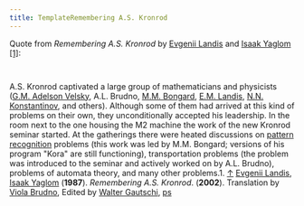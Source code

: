 ```yaml
---
title: TemplateRemembering A.S. Kronrod
---
```

Quote from *Remembering A.S. Kronrod* by [Evgenii Landis](Mathematician#Landis "Mathematician") and [Isaak Yaglom](Mathematician#Yaglom "Mathematician") <a id="cite-note-1" href="#cite-ref-1">[1]</a>:




```C++Only in 1955 did a real opportunity arise for [A.S. Kronrod](Alexander_Kronrod "Alexander Kronrod") to work with an electronic computer. It was the [M­2 computer](M-2 "M-2") constructed by [I.S. Bruk](http://www.computer-museum.ru/english/galglory_en/Bruk.htm), [M.A. Kartsev](http://www.computer-museum.ru/english/galglory_en/kartsev.htm), and [N.Ya. Matyukhin](http://www.computer-museum.ru/english/galglory_en/Matyukhin.htm) in the laboratory of the Institute of Energy named after [Krzhizhanovsky](https://en.wikipedia.org/wiki/Gleb_Krzhizhanovsky) and directed by I.S. Bruk. This laboratory later became the to Institute for Electronic Control Machines. The mathematics/machine interface was developed by [A.L. Brudno](Alexander_Brudno "Alexander Brudno"), a great personal and like­minded friend of A.S. Kronrod.

```


```C++When he started with enthusiasm to program the M­2 machine, A.S. Kronrod quickly came to the conclusion that computing is not the main application of computers. The main goal is to teach the computer to think, i.e., what is now called "[artificial intelligence](Artificial_Intelligence "Artificial Intelligence")" and in those days "heuristic programming".

```

 A.S. Kronrod captivated a large group of mathematicians and physicists ([G.M. Adelson ­Velsky](Georgy_Adelson-Velsky "Georgy Adelson-Velsky"), A.L. Brudno, [M.M. Bongard](https://en.wikipedia.org/wiki/Bongard_problem), [E.M. Landis](Mathematician#Landis "Mathematician"), [N.N. Konstantinov](https://en.wikipedia.org/wiki/Nikolay_Konstantinov), and others). Although some of them had arrived at this kind of problems on their own, they unconditionally accepted his leadership. In the room next to the one housing the M­2 machine the work of the new Kronrod seminar started. At the gatherings there were heated discussions on [pattern recognition](Pattern_Recognition "Pattern Recognition") problems (this work was led by M.M. Bongard; versions of his program "Kora" are still functioning), transportation problems (the problem was introduced to the seminar and actively worked on by A.L. Brudno), problems of automata theory, and many other problems.1. <a id="cite-ref-1" href="#cite-note-1">↑</a> [Evgenii Landis](Mathematician#Landis "Mathematician"), [Isaak Yaglom](Mathematician#Yaglom "Mathematician") (**1987**). *Remembering A.S. Kronrod*. (**2002**). Translation by [Viola Brudno](http://www.translatorscafe.com/cafe/member16949.htm), Edited by [Walter Gautschi](Mathematician#WaGautschi "Mathematician"), [ps](https://www.cs.purdue.edu/homes/wxg/Kronrod.ps)





 

